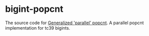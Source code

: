 # bigint-popcnt

The source code for [Generalized 'parallel' popcnt](https://blog.devdroplets.com/generalized-hamming-weight/).
A parallel popcnt implementation for tc39 bigints.
